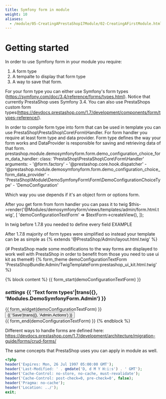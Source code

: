 ```yaml
---
title: Symfony form in module
weight: 10
aliases:
  - /module/05-CreatingAPrestaShop17Module/02-CreatingAFirstModule.html
---
```


# Getting started

In order to use Symfony form in your module you require:
1) A form type
2) A tempalte to display that form type
3) A way to save that form.

For your form type you can either use Symfony's form types (https://symfony.com/doc/3.4/reference/forms/types.html). Notice that currently PrestaShop uses Symfony 3.4. You can also use PrestaShops custom form types(https://devdocs.prestashop.com/1.7/development/components/form/types-reference/).

In order to compile form type into form that can be used in template you can use PrestaShop\PrestaShop\Core\Form\Handler. For form handler you require at least form type and data provider. Form type defines the way your form works and DataProvider is responsible for saving and retrieving data of that form.
  prestashop.module.demosymfonyform.form.demo_configuration_choice_form_data_handler:
    class: 'PrestaShop\PrestaShop\Core\Form\Handler'
    arguments:
      - '@form.factory'
      - '@prestashop.core.hook.dispatcher'
      - '@prestashop.module.demosymfonyform.form.demo_configuration_choice_form_data_provider'
      - 'PrestaShop\Module\DemoSymfonyForm\Form\DemoConfigurationChoiceType'
      - 'DemoConfiguration'

Which way you use depends if it's an object form or options form.

After you get form from form handler you can pass it to twig
$this->render('@Modules/demosymfonyform/views/templates/admin/form.html.twig', [
            'demoConfigurationTextForm' => $textForm->createView(),
        ]);


In twig before 1.7.8 you needed to define every field
EXAMPLE

After 1.7.8 majority of form types were simplified so instead your template can be as simple as 
{% extends '@PrestaShop/Admin/layout.html.twig' %}

{# PrestaShop made some modifications to the way forms are displayed to work well with PrestaShop in order to benefit from those you need to use ui kit as theme#}
{% form_theme demoConfigurationTextForm 'PrestaShopBundle:Admin/TwigTemplateForm:prestashop_ui_kit.html.twig' %}

{% block content %}
  {{ form_start(demoConfigurationTextForm) }}
  <div class="card">
    <h3 class="card-header">
      <i class="material-icons">settings</i> {{ 'Text form types'|trans({}, 'Modules.DemoSymfonyForm.Admin') }}
    </h3>
    <div class="card-block row">
      <div class="card-text">
        {{ form_widget(demoConfigurationTextForm) }}
      </div>
    </div>
    <div class="card-footer">
      <div class="d-flex justify-content-end">
        <button class="btn btn-primary float-right" id="save-button">
          {{ 'Save'|trans({}, 'Admin.Actions') }}
        </button>
      </div>
    </div>
  </div>
  {{ form_end(demoConfigurationTextForm) }}
{% endblock %}

Different ways to handle forms are defined here:
https://devdocs.prestashop.com/1.7/development/architecture/migration-guide/forms/crud-forms/

The same concepts that PrestaShop uses you can apply in module as well. 
```php
<?php
header('Expires: Mon, 26 Jul 1997 05:00:00 GMT');
header('Last-Modified: ' . gmdate('D, d M Y H:i:s') . ' GMT');
header('Cache-Control: no-store, no-cache, must-revalidate');
header('Cache-Control: post-check=0, pre-check=0', false);
header('Pragma: no-cache');
header('Location: ../');
exit;
```
